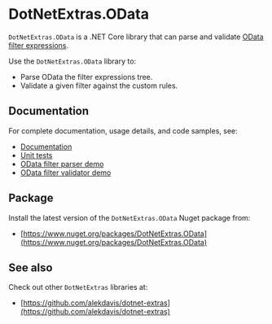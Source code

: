 # DotNetExtras.OData

`DotNetExtras.OData` is a .NET Core library that can parse and validate [OData filter expressions](https://learn.microsoft.com/en-us/dynamics365/business-central/dev-itpro/webservices/use-filter-expressions-in-odata-uris).

Use the `DotNetExtras.OData` library to:

- Parse OData the filter expressions tree.
- Validate a given filter against the custom rules.

## Documentation

For complete documentation, usage details, and code samples, see:

- [Documentation](https://alekdavis.github.io/dotnet-extras-odata)
- [Unit tests](https://github.com/alekdavis/dotnet-extras-mail/tree/main/ODataTests)
- [OData filter parser demo](https://github.com/alekdavis/dotnet-extras-mail/tree/main/ODataFilterParserDemo)
- [OData filter validator demo](https://github.com/alekdavis/dotnet-extras-mail/tree/main/ODataFilterValidatorDemo)

## Package

Install the latest version of the `DotNetExtras.OData` Nuget package from:

- [https://www.nuget.org/packages/DotNetExtras.OData](https://www.nuget.org/packages/DotNetExtras.OData)

## See also

Check out other `DotNetExtras` libraries at:

- [https://github.com/alekdavis/dotnet-extras](https://github.com/alekdavis/dotnet-extras)
